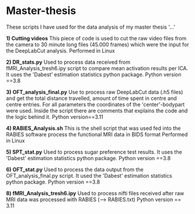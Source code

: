 # Master-thesis
These scripts I have used for the data analysis of my master thesis '...'

**1) Cutting videos**
   This piece of code is used to cut the raw video files from the camera to 30 minute long files (45.000 frames) which were the input for the
   DeepLabCut analysis.
   Performed in Linux

**2) DR_stats.py**
   Used to process data received from fMRI_Analysis_tresh6.ipy script to compare mean activation results per ICA. It uses the 'Dabest' estimation statistics python   package. Python version ==3.8
   
**3) OFT_analysis_final.py**
   Use to process raw DeepLabCut data (.h5 files) and get the total distance travelled, amount of time spent in centre and centre entries. For all parameters the      coordinates of the 'center'-bodypart were used. Inside the script there are comments that explains the code and the logic behind it.
   Python version==3.11
   
**4) RABIES_Analysis.sh**
   This is the shell script that was used fed into the RABIES software process the functional MRI data in BIDS format
   Performed in Linux

**5) SPT_stat.py**
  Used to process sugar preference test results. It uses the 'Dabest' estimation statistics python package. 
  Python version ==3.8

**6) OFT_stat.py**
   Used to process the data output from the OFT_analysis_final.py script. It used the 'Dabest' estimation statistics python package.
   Python version ==3.8

**8) fMRI_Analysis_tresh6.ipy**
  Used to process nifti files received after raw MRI data was processed with RABIES (--> RABIES.txt)
  Python version == 3.11








